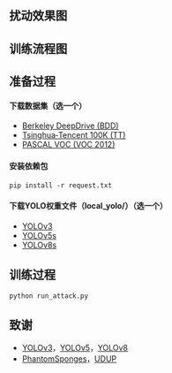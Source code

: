 ## 扰动效果图


## 训练流程图


## 准备过程
#### 下载数据集（选一个）
* [Berkeley DeepDrive (BDD)](https://doc.bdd100k.com/download.html#k-images)
* [Tsinghua‐Tencent 100K (TT)](https://cg.cs.tsinghua.edu.cn/traffic-sign)
* [PASCAL VOC (VOC 2012)](http://host.robots.ox.ac.uk/pascal/VOC/voc2012/index.html)

#### 安装依赖包
`pip install -r request.txt`
#### 下载YOLO权重文件（local_yolo/）（选一个）
* [YOLOv3](https://github.com/ultralytics/yolov3/releases/download/v9.6.0/yolov3.pt)
* [YOLOv5s](https://github.com/ultralytics/yolov5/releases/download/v6.1/yolov5s.pt)
* [YOLOv8s](https://github.com/ultralytics/assets/releases/download/v0.0.0/yolov8s.pt)


## 训练过程

`python run_attack.py`


## 致谢
* [YOLOv3](https://github.com/ultralytics/yolov3)，[YOLOv5](https://github.com/ultralytics/yolov5)，[YOLOv8](https://github.com/ultralytics/ultralytics)
* [PhantomSponges](https://github.com/AvishagS422/PhantomSponges)，[UDUP](https://github.com/QRICKDD/UDUP)